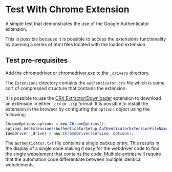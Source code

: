 # Test With Chrome Extension

A simple test that demonstrates the use of the Google Authenticator extension.

This is possible because it is possible to access the extensions functionality by opening a series of html files located with the loaded extension

## Test pre-requisites

Add the chromedriver  or chromedriver.exe to the `_drivers` directory.

The `Extensions` directory contains the `authenticator.crx` file which is some sort of compressed structure that contains the extension.

It is possible to use the [CRX Extractor/Downloader](https://chrome.google.com/webstore/detail/crx-extractordownloader/ajkhmmldknmfjnmeedkbkkojgobmljda) extension to download an extension in either `.crx` or `.zip` format. It is possible to install the extension in the browser by configuring the `options` object using the following;

```csharp
ChromeOptions options = new ChromeOptions();
options.AddExtensions(AuthenticatorSetup.AuthenticatorExtensionFileName);
IWebDriver _driver = new ChromeDriver(service, options);
```

The `authenticator.txt` file contains a single backup entry. This results in the display of a single code making it easy for the webdriver code to find the single webelement that contains the code. Multiple entries will require that the automation code differentiate between multiple identical webelements.